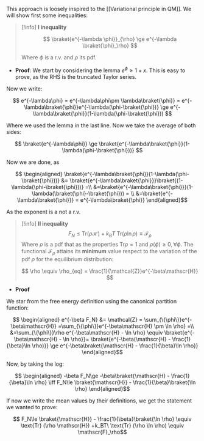 This approach is loosely inspired to the [[Variational principle in QM]].
We will show first some inequalities:

>[!info] **I inequality**
>
>$$ \braket{e^{-\lambda \phi}}_{\rho} \ge e^{-\lambda \braket{\phi}_\rho}  $$
>
>Where $\phi$ is a r.v. and $\rho$ its pdf.

- **Proof**:
We start by considering the lemma $e^\phi \ge 1+x$. This is easy to prove, as the RHS is the truncated Taylor series.

Now we write:

$$ e^{-\lambda\phi} = e^{-\lambda\phi\pm \lambda\braket{\phi}} = e^{-\lambda\braket{\phi}}e^{-\lambda(\phi-\braket{\phi})} \ge e^{-\lambda\braket{\phi}}(1-\lambda(\phi-\braket{\phi}))  $$

Where we used the lemma in the last line.
Now we take the average of both sides:

$$ \braket{e^{-\lambda\phi}} \ge \braket{e^{-\lambda\braket{\phi}}(1-\lambda(\phi-\braket{\phi}))}  $$

Now we are done, as 

$$
\begin{aligned}
\braket{e^{-\lambda\braket{\phi}}(1-\lambda(\phi-\braket{\phi}))} &= \braket{e^{-\lambda\braket{\phi}}}\braket{(1-\lambda(\phi-\braket{\phi}))} =\\
&=\braket{e^{-\lambda\braket{\phi}}}(1-\lambda(\braket{\phi}-\braket{\phi})) = \\
&=\braket{e^{-\lambda\braket{\phi}}} = e^{-\lambda\braket{\phi}}
\end{aligned}$$

As the exponent is a not a r.v. 

>[!info] **II inequality**
> $$ F_N \leq \text{Tr} (\rho \mathscr{H}) +k_BT\ \text{Tr} (\rho \ln \rho) \equiv \mathscr{F}_\rho $$
> Where $\rho$ is a pdf that as the properties $\text{Tr} \rho =1$ and $\rho (\phi) \geq 0, \forall \phi$.
> The functional $\mathscr{F}_\rho$ attains its **minimum** value respect to the variation of the pdf $\rho$ for the equilibrium distribution:
> 
> $$ \rho \equiv \rho_{eq} = \frac{1}{\mathcal{Z}}e^{-\beta\mathscr{H}} $$

- **Proof**

We star from the free energy definition using the canonical partition function:

$$ 
\begin{aligned}
e^{-\beta F_N} &= \mathcal{Z} = \sum_{\{\phi\}}e^{-\beta\mathscr{H}} =\sum_{\{\phi\}}e^{-\beta\mathscr{H} \pm \ln \rho} =\\
&=\sum_{\{\phi\}}\rho e^{-\beta\mathscr{H} - \ln \rho} \equiv \braket{e^{-\beta\mathscr{H} - \ln \rho}}= \braket{e^{-\beta(\mathscr{H} - \frac{1}{\beta}\ln \rho)}} \ge e^{-\beta\braket{\mathscr{H} - \frac{1}{\beta}\ln \rho}} 
\end{aligned}$$

Now, by taking the log:

$$ 
\begin{aligned}
-\beta F_N\ge -\beta\braket{\mathscr{H} - \frac{1}{\beta}\ln \rho} \iff F_N\le \braket{\mathscr{H}} - \frac{1}{\beta}\braket{\ln \rho} 
\end{aligned}$$

If now we write the mean values by their definitions, we get the statement we wanted to prove:

$$ F_N\le \braket{\mathscr{H}} - \frac{1}{\beta}\braket{\ln \rho} \equiv \text{Tr} (\rho \mathscr{H}) +k_BT\ \text{Tr} (\rho \ln \rho) \equiv \mathscr{F}_\rho$$

